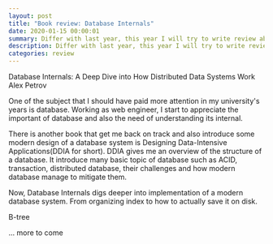 ```yaml
---
layout: post
title: "Book review: Database Internals"
date: 2020-01-15 00:00:01
summary: Differ with last year, this year I will try to write review about some of the books that I read. The first one is Database Internals.
description: Differ with last year, this year I will try to write review about some of the books that I read. The first one is Database Internals
categories: review
---
```


Database Internals: A Deep Dive into How Distributed Data Systems Work
Alex Petrov

One of the subject that I should have paid more attention in my university's years is database. Working as web engineer, I start to appreciate the important of database
and also the need of understanding its internal.

There is another book that get me back on track and also introduce some modern design of a database system is Designing Data-Intensive Applications(DDIA for short). DDIA gives me an overview of the structure of a database. It introduce many basic topic of database such as ACID, transaction, distributed database, their challenges and how modern database manage to mitigate them.

Now, Database Internals digs deeper into implementation of a modern database system. From organizing index to how to actually save it on disk.

B-tree

... more to come
